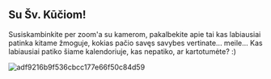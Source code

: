 ## Su Šv. Kūčiom!
Susiskambinkite per zoom'a su kamerom, pakalbekite apie tai kas labiausiai patinka kitame žmoguje, kokias pačio savęs savybes vertinate... meile... Kas labiausiai patiko šiame kalendoriuje, kas nepatiko, ar kartotumėte? :)

![adf9216b9f536cbcc177e66f50c84d59](https://user-images.githubusercontent.com/75223984/103043604-21cdc600-4586-11eb-983c-e988145a3be4.jpg)
